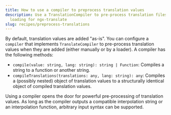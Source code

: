 ```yaml
---
title: How to use a compiler to preprocess translation values
description: Use a TranslationCompiler to pre-process translation files after
  loading for ngx-translate
slug: recipes/preprocess-translations
---
```


By default, translation values are added "as-is". You can configure a `compiler` that
implements `TranslateCompiler` to pre-process translation values when they are
added (either manually or by a loader). A compiler has the following methods:

* `compile(value: string, lang: string): string | Function`: Compiles a string to a function or another string.
* `compileTranslations(translations: any, lang: string): any`:  Compiles a (possibly nested) object of translation values to a structurally identical object of compiled translation values.

Using a compiler opens the door for powerful pre-processing of translation values.
As long as the compiler outputs a compatible interpolation string or an interpolation
function, arbitrary input syntax can be supported.
